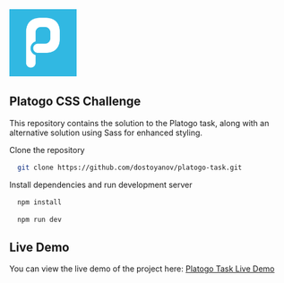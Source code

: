 <img src="platogo-web-icon.webp" alt="Platogo" width="120"/>

## Platogo CSS Challenge 

This repository contains the solution to the Platogo task, along with an alternative solution using Sass for enhanced styling.

Clone the repository

```bash
  git clone https://github.com/dostoyanov/platogo-task.git
```

Install dependencies and run development server

```bash
  npm install
```
```bash
  npm run dev
```

## Live Demo

You can view the live demo of the project here: [Platogo Task Live Demo](https://dostoyanov.github.io/platogo-task/)